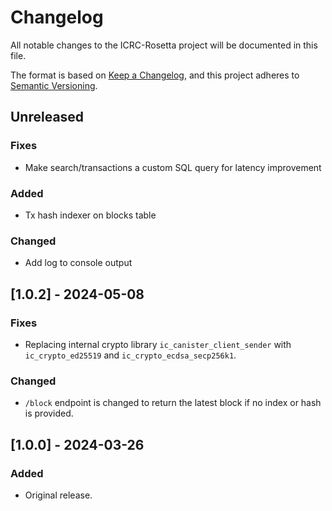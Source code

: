 # Changelog
All notable changes to the ICRC-Rosetta project will be documented in this file.

The format is based on [Keep a Changelog](https://keepachangelog.com/en/1.0.0/),
and this project adheres to [Semantic Versioning](https://semver.org/spec/v2.0.0.html).

## Unreleased
### Fixes
- Make search/transactions a custom SQL query for latency improvement
### Added
- Tx hash indexer on blocks table
### Changed
- Add log to console output

## [1.0.2] - 2024-05-08
### Fixes
- Replacing internal crypto library `ic_canister_client_sender` with `ic_crypto_ed25519` 
  and `ic_crypto_ecdsa_secp256k1`.
### Changed
- `/block` endpoint is changed to return the latest block if no index or hash is provided.

## [1.0.0] - 2024-03-26
### Added
- Original release.